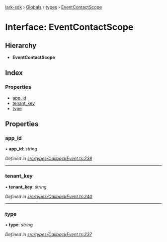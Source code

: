 [lark-sdk](../README.md) › [Globals](../globals.md) › [types](../modules/types.md) › [EventContactScope](types.eventcontactscope.md)

# Interface: EventContactScope

## Hierarchy

* **EventContactScope**

## Index

### Properties

* [app_id](types.eventcontactscope.md#app_id)
* [tenant_key](types.eventcontactscope.md#tenant_key)
* [type](types.eventcontactscope.md#type)

## Properties

###  app_id

• **app_id**: *string*

*Defined in [src/types/CallbackEvent.ts:238](https://github.com/TbhT/lark-sdk/blob/e3605bb/src/types/CallbackEvent.ts#L238)*

___

###  tenant_key

• **tenant_key**: *string*

*Defined in [src/types/CallbackEvent.ts:240](https://github.com/TbhT/lark-sdk/blob/e3605bb/src/types/CallbackEvent.ts#L240)*

___

###  type

• **type**: *string*

*Defined in [src/types/CallbackEvent.ts:237](https://github.com/TbhT/lark-sdk/blob/e3605bb/src/types/CallbackEvent.ts#L237)*
